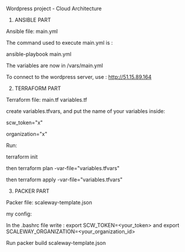 Wordpress project - Cloud Architecture


1) ANSIBLE PART

Ansible file: main.yml

The command used to execute main.yml is :

ansible-playbook main.yml

The variables are now in /vars/main.yml

To connect to the wordpress server, use : http://51.15.89.164

2) TERRAFORM PART

Terraform file: main.tf variables.tf

create variables.tfvars, and put the name of your variables inside:

scw_token="x"

organization="x"

Run:

terraform init

then terraform plan -var-file="variables.tfvars"

then terraform apply -var-file="variables.tfvars"

3) PACKER PART

Packer file: scaleway-template.json

my config:

In the .bashrc file write : export SCW_TOKEN=<your_token> and export SCALEWAY_ORGANIZATION=<your_organization_id>

Run packer build scaleway-template.json
